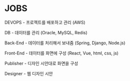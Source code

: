 # JOBS 


DEVOPS - 프로젝트를 배포하고 관리 (AWS)


DB - 데이터를 관리 (Oracle, MySQL, Redis)


Back-End - 데이터를 처리해서 보내줌 (Spring, Django, Node.js)


Front-End - 데이터를 화면에 구성 (React, Vue, html, css, js)


Publisher - 디자인 시안대로 화면을 구성


Designer - 웹 디자인 시안